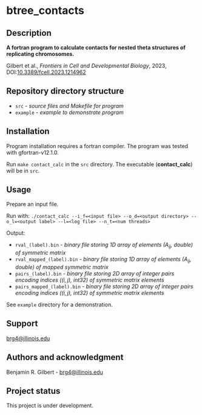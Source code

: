 # btree_contacts

## Description

**A fortran program to calculate contacts for nested theta structures of replicating chromosomes.**

Gilbert et al., *Frontiers in Cell and Developmental Biology*, 2023, DOI:[10.3389/fcell.2023.1214962](https://doi.org/10.3389/fcell.2023.1214962)

## Repository directory structure

 - `src` - *source files and Makefile for program*
 - `example` - *example to demonstrate program*

## Installation

Program installation requires a fortran compiler. The program was tested with gfortran-v12.1.0.

Run `make contact_calc` in the `src` directory. The executable (**contact_calc**) will be in `src`.

## Usage

Prepare an input file.

Run with: `./contact_calc --i_f=<input file> --o_d=<output directory> --o_l=<output label> --l=<log file> --n_t=<num threads>`

Output:

- `rval_(label).bin` - *binary file storing 1D array of elements ($A_{ij}$, double) of symmetric matrix*
- `rval_mapped_(label).bin` - *binary file storing 1D array of elements ($A_{ij}$, double) of mapped symmetric matrix*
- `pairs_(label).bin` - *binary file storing 2D array of integer pairs encoding indices ($(i,j)$, int32) of symmetric matrix elements*
- `pairs_mapped_(label).bin` - *binary file storing 2D array of integer pairs encoding indices ($(i,j)$, int32) of symmetric matrix elements*

See `example` directory for a demonstration.

## Support
brg4@illinois.edu

## Authors and acknowledgment
Benjamin R. Gilbert - brg4@illinois.edu

## Project status
This project is under development.
